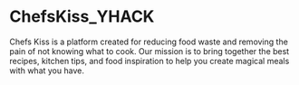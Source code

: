 # ChefsKiss_YHACK
Chefs Kiss is a platform created for reducing food waste and removing the pain of not knowing what to cook.          Our mission is to bring together the best recipes, kitchen tips, and food inspiration to help you create magical meals with what you have.
